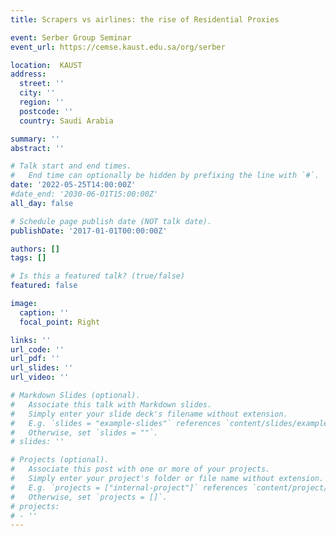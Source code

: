 ```yaml
---
title: Scrapers vs airlines: the rise of Residential Proxies

event: Serber Group Seminar
event_url: https://cemse.kaust.edu.sa/org/serber

location:  KAUST
address:
  street: ''
  city: ''
  region: ''
  postcode: ''
  country: Saudi Arabia 

summary: ''
abstract: ''

# Talk start and end times.
#   End time can optionally be hidden by prefixing the line with `#`.
date: '2022-05-25T14:00:00Z'
#date_end: '2030-06-01T15:00:00Z'
all_day: false

# Schedule page publish date (NOT talk date).
publishDate: '2017-01-01T00:00:00Z'

authors: []
tags: []

# Is this a featured talk? (true/false)
featured: false

image:
  caption: ''
  focal_point: Right

links: ''
url_code: ''
url_pdf: ''
url_slides: ''
url_video: ''

# Markdown Slides (optional).
#   Associate this talk with Markdown slides.
#   Simply enter your slide deck's filename without extension.
#   E.g. `slides = "example-slides"` references `content/slides/example-slides.md`.
#   Otherwise, set `slides = ""`.
# slides: ''

# Projects (optional).
#   Associate this post with one or more of your projects.
#   Simply enter your project's folder or file name without extension.
#   E.g. `projects = ["internal-project"]` references `content/project/deep-learning/index.md`.
#   Otherwise, set `projects = []`.
# projects:
# - ''
---
```


